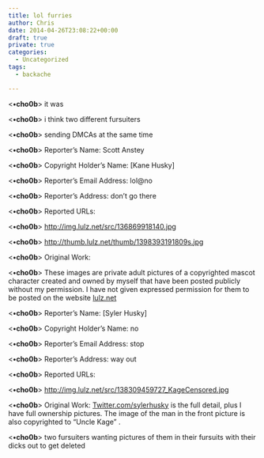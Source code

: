```yaml
---
title: lol furries
author: Chris
date: 2014-04-26T23:08:22+00:00
draft: true
private: true
categories:
  - Uncategorized
tags:
  - backache

---
```

<p class="p1">
  <<span class="s1"><b>•</b></span><b>cho0b</b>> it was
</p>

<p class="p1">
  <<span class="s1"><b>•</b></span><b>cho0b</b>> i think two different fursuiters
</p>

<p class="p1">
  <<span class="s1"><b>•</b></span><b>cho0b</b>> sending DMCAs at the same time
</p>

<p class="p1">
  <<span class="s1"><b>•</b></span><b>cho0b</b>> Reporter&#8217;s Name: Scott Anstey
</p>

<p class="p1">
  <<span class="s1"><b>•</b></span><b>cho0b</b>> Copyright Holder&#8217;s Name: [Kane Husky]
</p>

<p class="p1">
  <<span class="s1"><b>•</b></span><b>cho0b</b>> Reporter&#8217;s Email Address: lol@no
</p>

<p class="p1">
  <<span class="s1"><b>•</b></span><b>cho0b</b>> Reporter&#8217;s Address: don&#8217;t go there
</p>

<p class="p1">
  <<span class="s1"><b>•</b></span><b>cho0b</b>> Reported URLs:
</p>

<p class="p2">
  <<span class="s1"><b>•</b></span><b>cho0b</b>> <a href="http://img.lulz.net/src/136869918140.jpg"><span class="s2">http://img.lulz.net/src/136869918140.jpg</span></a>
</p>

<p class="p1">
  <<span class="s1"><b>•</b></span><b>cho0b</b>> <a href="http://thumb.lulz.net/thumb/1398393191809s.jpg"><span class="s2">http://thumb.lulz.net/thumb/1398393191809s.jpg</span></a>
</p>

<p class="p1">
  <<span class="s1"><b>•</b></span><b>cho0b</b>> Original Work:
</p>

<p class="p1">
  <<span class="s1"><b>•</b></span><b>cho0b</b>> These images are private adult pictures of a copyrighted mascot character created and owned by myself that have been posted publicly without my permission. I have not given expressed permission for them to be posted on the website <a href="http://lulz.net/">lulz.net</a>
</p>

<p class="p6">
  <<span class="s1"><b>•</b></span><b>cho0b</b>> Reporter&#8217;s Name: [Syler Husky]
</p>

<p class="p1">
  <<span class="s1"><b>•</b></span><b>cho0b</b>> Copyright Holder&#8217;s Name: no
</p>

<p class="p1">
  <<span class="s1"><b>•</b></span><b>cho0b</b>> Reporter&#8217;s Email Address: stop
</p>

<p class="p1">
  <<span class="s1"><b>•</b></span><b>cho0b</b>> Reporter&#8217;s Address: way out
</p>

<p class="p1">
  <<span class="s1"><b>•</b></span><b>cho0b</b>> Reported URLs:
</p>

<p class="p1">
  <<span class="s1"><b>•</b></span><b>cho0b</b>> <a href="http://img.lulz.net/src/138309459727_KageCensored.jpg"><span class="s2">http://img.lulz.net/src/138309459727_KageCensored.jpg</span></a>
</p>

<p class="p1">
  <<span class="s1"><b>•</b></span><b>cho0b</b>> Original Work: <a href="http://twitter.com/sylerhusky">Twitter.com/sylerhusky</a> is the full detail, plus I have full ownership pictures. The image of the man in the front picture is also copyrighted to &#8220;Uncle Kage&#8221; .
</p>

<p class="p1">
  <<span class="s1"><b>•</b></span><b>cho0b</b>> two fursuiters wanting pictures of them in their fursuits with their dicks out to get deleted
</p>
